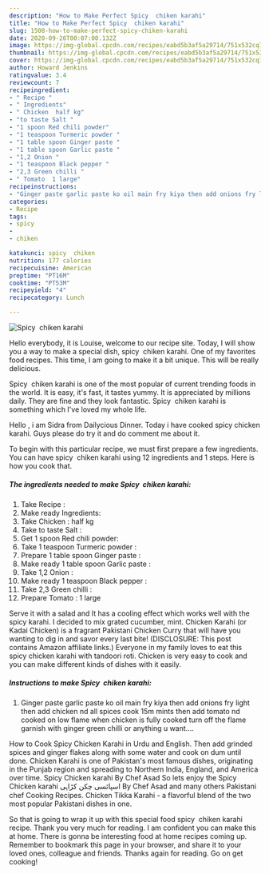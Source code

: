 ```yaml
---
description: "How to Make Perfect Spicy  chiken karahi"
title: "How to Make Perfect Spicy  chiken karahi"
slug: 1508-how-to-make-perfect-spicy-chiken-karahi
date: 2020-09-26T00:07:00.132Z
image: https://img-global.cpcdn.com/recipes/eabd5b3af5a29714/751x532cq70/spicy-chiken-karahi-recipe-main-photo.jpg
thumbnail: https://img-global.cpcdn.com/recipes/eabd5b3af5a29714/751x532cq70/spicy-chiken-karahi-recipe-main-photo.jpg
cover: https://img-global.cpcdn.com/recipes/eabd5b3af5a29714/751x532cq70/spicy-chiken-karahi-recipe-main-photo.jpg
author: Howard Jenkins
ratingvalue: 3.4
reviewcount: 7
recipeingredient:
- " Recipe "
- " Ingredients"
- " Chicken  half kg"
- "to taste Salt "
- "1 spoon Red chili powder"
- "1 teaspoon Turmeric powder "
- "1 table spoon Ginger paste "
- "1 table spoon Garlic paste "
- "1,2 Onion "
- "1 teaspoon Black pepper "
- "2,3 Green chilli "
- " Tomato  1 large"
recipeinstructions:
- "Ginger paste garlic paste ko oil main fry kiya then add onions fry light then add chicken nd all spices cook 15m mints then add tomato nd cooked on low flame when chicken is fully cooked turn off the flame garnish with ginger green chilli or anything u want...."
categories:
- Recipe
tags:
- spicy
- 
- chiken

katakunci: spicy  chiken 
nutrition: 177 calories
recipecuisine: American
preptime: "PT16M"
cooktime: "PT53M"
recipeyield: "4"
recipecategory: Lunch

---
```



![Spicy  chiken karahi](https://img-global.cpcdn.com/recipes/eabd5b3af5a29714/751x532cq70/spicy-chiken-karahi-recipe-main-photo.jpg)

Hello everybody, it is Louise, welcome to our recipe site. Today, I will show you a way to make a special dish, spicy  chiken karahi. One of my favorites food recipes. This time, I am going to make it a bit unique. This will be really delicious.

Spicy  chiken karahi is one of the most popular of current trending foods in the world. It is easy, it's fast, it tastes yummy. It is appreciated by millions daily. They are fine and they look fantastic. Spicy  chiken karahi is something which I've loved my whole life.

Hello , i am Sidra from Dailycious Dinner. Today i have cooked spicy chicken karahi. Guys please do try it and do comment me about it.


To begin with this particular recipe, we must first prepare a few ingredients. You can have spicy  chiken karahi using 12 ingredients and 1 steps. Here is how you cook that.

<!--inarticleads1-->

##### The ingredients needed to make Spicy  chiken karahi:

1. Take  Recipe :
1. Make ready  Ingredients:
1. Take  Chicken : half kg
1. Take to taste Salt :
1. Get 1 spoon Red chili powder:
1. Take 1 teaspoon Turmeric powder :
1. Prepare 1 table spoon Ginger paste :
1. Make ready 1 table spoon Garlic paste :
1. Take 1,2 Onion :
1. Make ready 1 teaspoon Black pepper :
1. Take 2,3 Green chilli :
1. Prepare  Tomato : 1 large


Serve it with a salad and It has a cooling effect which works well with the spicy karahi. I decided to mix grated cucumber, mint. Chicken Karahi (or Kadai Chicken) is a fragrant Pakistani Chicken Curry that will have you wanting to dig in and savor every last bite! (DISCLOSURE: This post contains Amazon affiliate links.) Everyone in my family loves to eat this spicy chicken karahi with tandoori roti. Chicken is very easy to cook and you can make different kinds of dishes with it easily. 

<!--inarticleads2-->

##### Instructions to make Spicy  chiken karahi:

1. Ginger paste garlic paste ko oil main fry kiya then add onions fry light then add chicken nd all spices cook 15m mints then add tomato nd cooked on low flame when chicken is fully cooked turn off the flame garnish with ginger green chilli or anything u want....


How to Cook Spicy Chicken Karahi in Urdu and English. Then add grinded spices and ginger flakes along with some water and cook on dum until done. Chicken Karahi is one of Pakistan&#39;s most famous dishes, originating in the Punjab region and spreading to Northern India, England, and America over time. Spicy Chicken karahi By Chef Asad So lets enjoy the Spicy Chicken karahi اسپائسی چکن کڑاہی By Chef Asad and many others Pakistani chef Cooking Recipes. Chicken Tikka Karahi - a flavorful blend of the two most popular Pakistani dishes in one. 

So that is going to wrap it up with this special food spicy  chiken karahi recipe. Thank you very much for reading. I am confident you can make this at home. There is gonna be interesting food at home recipes coming up. Remember to bookmark this page in your browser, and share it to your loved ones, colleague and friends. Thanks again for reading. Go on get cooking!
